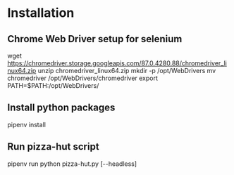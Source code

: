 # Installation


## Chrome Web Driver setup for selenium
wget https://chromedriver.storage.googleapis.com/87.0.4280.88/chromedriver_linux64.zip
unzip chromedriver_linux64.zip
mkdir -p /opt/WebDrivers
mv chromedriver /opt/WebDrivers/chromedriver
export PATH=$PATH:/opt/WebDrivers/


## Install python packages
pipenv install


## Run pizza-hut script
pipenv run python pizza-hut.py [--headless]


